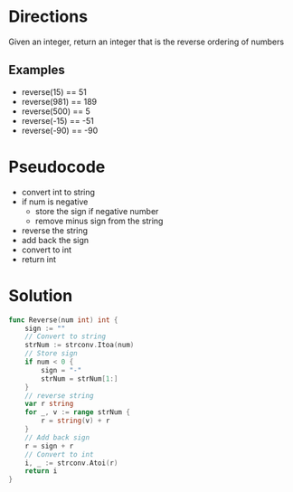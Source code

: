 # Directions

Given an integer, return an integer that is the reverse ordering of numbers

## Examples

* reverse(15) == 51
* reverse(981) == 189
* reverse(500) == 5
* reverse(-15) == -51
* reverse(-90) == -90

# Pseudocode

* convert int to string
* if num is negative
	* store the sign if negative number
	* remove minus sign from the string
* reverse the string
* add back the sign
* convert to int
* return int

# Solution

```go
func Reverse(num int) int {
	sign := ""
	// Convert to string
	strNum := strconv.Itoa(num)
	// Store sign
	if num < 0 {
		sign = "-"
		strNum = strNum[1:]
	}
	// reverse string
	var r string
	for _, v := range strNum {
		r = string(v) + r
	}
	// Add back sign
	r = sign + r
	// Convert to int
	i, _ := strconv.Atoi(r)
	return i
}
```